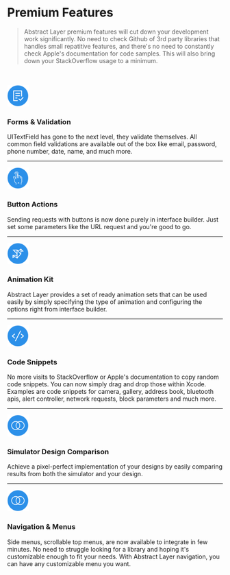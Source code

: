 # Premium Features
> Abstract Layer premium features will cut down your development work significantly. No need to check Github of 3rd party libraries that handles small repatitive features, and there's no need to constantly check Apple's documentation for code samples. This will also bring down your StackOverflow usage to a minimum.


<br/><br/>
<img width="50" alt="Xcode" src="../../menu/pro/attachments/validation.png">

### Forms & Validation

UITextField has gone to the next level, they validate themselves.
All common field validations are available out of the box like email, password, phone number, date, name, and much more.
<hr>

<img style="padding:0px;margin:0px;" width="50" alt="Xcode" src="../../menu/pro/attachments/button.png">

### Button Actions

Sending requests with buttons is now done purely in interface builder. Just set some parameters like the URL request and you're good to go.
<hr>
<img width="50" alt="Xcode" src="../../menu/pro/attachments/animation.png">

### Animation Kit

Abstract Layer provides a set of ready animation sets that can be used easily by simply specifying the type of animation and configuring the options right from interface builder.
<hr>
<img width="50" alt="Xcode" src="../../menu/pro/attachments/snippets.png">

### Code Snippets

No more visits to StackOverflow or Apple's documentation to copy random code snippets. You can now simply drag and drop those within Xcode. Examples are code snippets for camera, gallery, address book, bluetooth apis, alert controller, network requests, block parameters and much more.
<hr>
<img width="50" alt="Xcode" src="../../menu/pro/attachments/simulator.png">

### Simulator Design Comparison

Achieve a pixel-perfect implementation of your designs by easily comparing results from both the simulator and your design.
<hr>
<img width="50" alt="Xcode" src="../../menu/pro/attachments/simulator.png">

### Navigation & Menus

Side menus, scrollable top menus, are now available to integrate in few minutes. No need to struggle looking for a library and hoping it's customizable enough to fit your needs. With Abstract Layer navigation, you can have any customizable menu you want.
